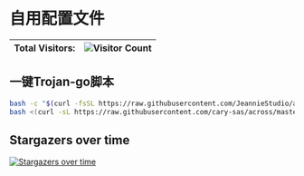 # 自用配置文件

|   Total Visitors:   |   ![Visitor Count](https://profile-counter.glitch.me/Yohann0617/count.svg)   |
| ---- | ---- |

## 一键Trojan-go脚本
```bash
bash -c "$(curl -fsSL https://raw.githubusercontent.com/JeannieStudio/all_install/master/trojan-go_install.sh)"
bash <(curl -sL https://raw.githubusercontent.com/cary-sas/across/master/trojan-go/trojan-go.sh)
```

## Stargazers over time

[![Stargazers over time](https://starchart.cc/Yohann0617/config.svg)](https://starchart.cc/Yohann0617/config)
